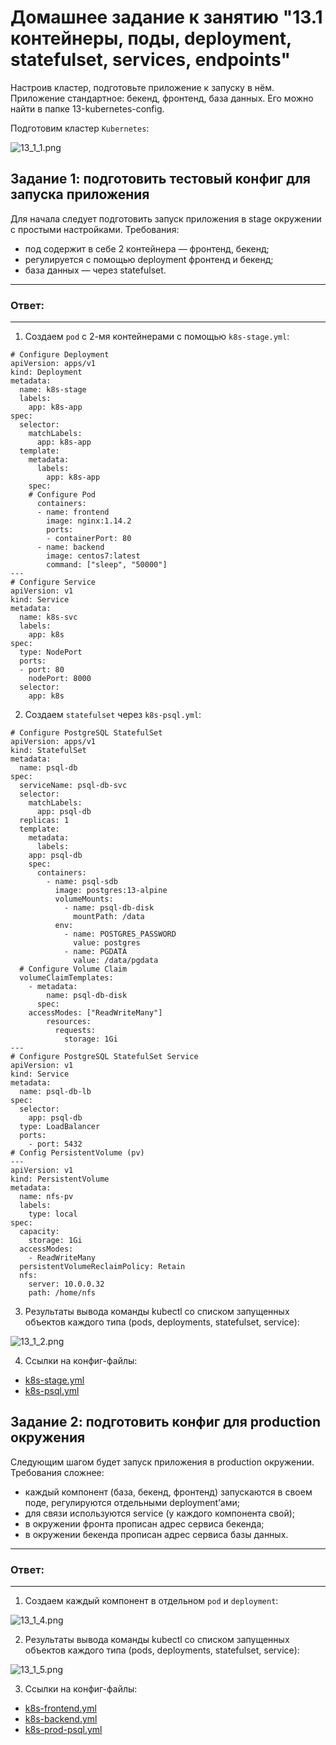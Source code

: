 # Домашнее задание к занятию "13.1 контейнеры, поды, deployment, statefulset, services, endpoints"
Настроив кластер, подготовьте приложение к запуску в нём. Приложение стандартное: бекенд, фронтенд, база данных. Его можно найти в папке 13-kubernetes-config.

Подготовим кластер `Kubernetes`:

![13_1_1.png](https://github.com/psvitov/devops-netology/blob/main/Homework/devkub_homework_13_1/13_1_1.png)

## Задание 1: подготовить тестовый конфиг для запуска приложения
Для начала следует подготовить запуск приложения в stage окружении с простыми настройками. Требования:
* под содержит в себе 2 контейнера — фронтенд, бекенд;
* регулируется с помощью deployment фронтенд и бекенд;
* база данных — через statefulset.

---
### Ответ:
---

1. Создаем `pod` с 2-мя контейнерами с помощью `k8s-stage.yml`:

```
# Configure Deployment
apiVersion: apps/v1
kind: Deployment
metadata:
  name: k8s-stage
  labels:
    app: k8s-app
spec:
  selector:
    matchLabels:
      app: k8s-app
  template:
    metadata:
      labels:
        app: k8s-app
    spec:
    # Configure Pod
      containers:
      - name: frontend
        image: nginx:1.14.2
        ports:
        - containerPort: 80
      - name: backend
        image: centos7:latest
        command: ["sleep", "50000"]
---
# Configure Service
apiVersion: v1
kind: Service
metadata:
  name: k8s-svc
  labels:
    app: k8s
spec:
  type: NodePort
  ports:
  - port: 80
    nodePort: 8000
  selector:
    app: k8s
```

2. Создаем `statefulset` через `k8s-psql.yml`:

```
# Configure PostgreSQL StatefulSet
apiVersion: apps/v1
kind: StatefulSet
metadata:
  name: psql-db
spec:
  serviceName: psql-db-svc
  selector:
    matchLabels:
      app: psql-db
  replicas: 1
  template:
    metadata:
      labels:
	app: psql-db
    spec:
      containers:
        - name: psql-sdb
          image: postgres:13-alpine
          volumeMounts:
            - name: psql-db-disk
              mountPath: /data
          env:
            - name: POSTGRES_PASSWORD
              value: postgres
            - name: PGDATA
              value: /data/pgdata
  # Configure Volume Claim
  volumeClaimTemplates:
    - metadata:
        name: psql-db-disk
      spec:
	accessModes: ["ReadWriteMany"]
        resources:
          requests:
            storage: 1Gi
---
# Configure PostgreSQL StatefulSet Service
apiVersion: v1
kind: Service
metadata:
  name: psql-db-lb
spec:
  selector:
    app: psql-db
  type: LoadBalancer
  ports:
    - port: 5432
# Config PersistentVolume (pv)
---
apiVersion: v1
kind: PersistentVolume
metadata:
  name: nfs-pv
  labels:
    type: local
spec:
  capacity:
    storage: 1Gi
  accessModes:
    - ReadWriteMany
  persistentVolumeReclaimPolicy: Retain
  nfs:
    server: 10.0.0.32
    path: /home/nfs
```

3. Результаты вывода команды kubectl со списком запущенных объектов каждого типа (pods, deployments, statefulset, service):

![13_1_2.png](https://github.com/psvitov/devops-netology/blob/main/Homework/devkub_homework_13_1/13_1_2.png)

4. Ссылки на конфиг-файлы: 

- [k8s-stage.yml](https://github.com/psvitov/devops-netology/blob/main/Homework/devkub_homework_13_1/k8s-stage.yml)
- [k8s-psql.yml](https://github.com/psvitov/devops-netology/blob/main/Homework/devkub_homework_13_1/k8s-psql.yml)


## Задание 2: подготовить конфиг для production окружения
Следующим шагом будет запуск приложения в production окружении. Требования сложнее:
* каждый компонент (база, бекенд, фронтенд) запускаются в своем поде, регулируются отдельными deployment’ами;
* для связи используются service (у каждого компонента свой);
* в окружении фронта прописан адрес сервиса бекенда;
* в окружении бекенда прописан адрес сервиса базы данных.

---
### Ответ:
---

1. Создаем каждый компонент в отдельном `pod` и `deployment`:

![13_1_4.png](https://github.com/psvitov/devops-netology/blob/main/Homework/devkub_homework_13_1/13_1_4.png)

2. Результаты вывода команды kubectl со списком запущенных объектов каждого типа (pods, deployments, statefulset, service):

![13_1_5.png](https://github.com/psvitov/devops-netology/blob/main/Homework/devkub_homework_13_1/13_1_5.png)

3. Ссылки на конфиг-файлы: 

- [k8s-frontend.yml](https://github.com/psvitov/devops-netology/blob/main/Homework/devkub_homework_13_1/k8s-frontend.yml)
- [k8s-backend.yml](https://github.com/psvitov/devops-netology/blob/main/Homework/devkub_homework_13_1/k8s-backend.yml)
- [k8s-prod-psql.yml](https://github.com/psvitov/devops-netology/blob/main/Homework/devkub_homework_13_1/k8s-prod-psql.yml)
